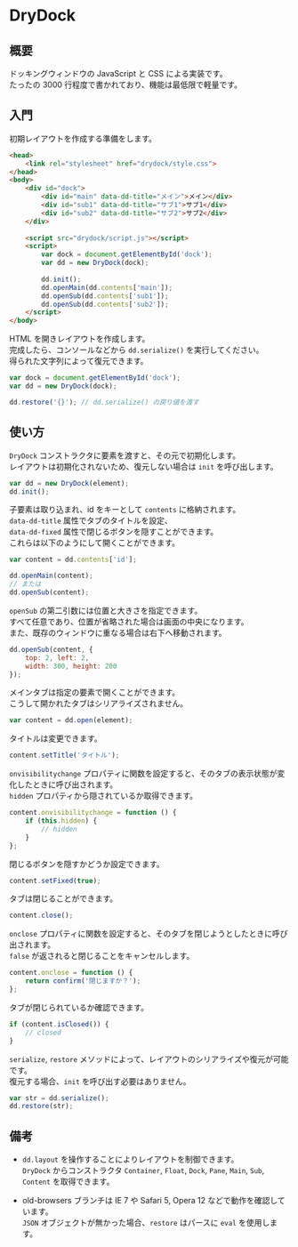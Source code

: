 # DryDock

## 概要
ドッキングウィンドウの JavaScript と CSS による実装です。  
たったの 3000 行程度で書かれており、機能は最低限で軽量です。

## 入門
初期レイアウトを作成する準備をします。
```html
<head>
	<link rel="stylesheet" href="drydock/style.css">
</head>
<body>
	<div id="dock">
		<div id="main" data-dd-title="メイン">メイン</div>
		<div id="sub1" data-dd-title="サブ1">サブ1</div>
		<div id="sub2" data-dd-title="サブ2">サブ2</div>
	</div>
	
	<script src="drydock/script.js"></script>
	<script>
		var dock = document.getElementById('dock');
		var dd = new DryDock(dock);
		
		dd.init();
		dd.openMain(dd.contents['main']);
		dd.openSub(dd.contents['sub1']);
		dd.openSub(dd.contents['sub2']);
	</script>
</body>
```

HTML を開きレイアウトを作成します。  
完成したら、コンソールなどから `dd.serialize()` を実行してください。  
得られた文字列によって復元できます。
```javascript
var dock = document.getElementById('dock');
var dd = new DryDock(dock);

dd.restore('{}'); // dd.serialize() の戻り値を渡す
```

## 使い方
`DryDock` コンストラクタに要素を渡すと、その元で初期化します。  
レイアウトは初期化されないため、復元しない場合は `init` を呼び出します。
```javascript
var dd = new DryDock(element);
dd.init();
```

子要素は取り込まれ、id をキーとして `contents` に格納されます。  
`data-dd-title` 属性でタブのタイトルを設定、  
`data-dd-fixed` 属性で閉じるボタンを隠すことができます。  
これらは以下のようにして開くことができます。
```javascript
var content = dd.contents['id'];

dd.openMain(content);
// または
dd.openSub(content);
```

`openSub` の第二引数には位置と大きさを指定できます。  
すべて任意であり、位置が省略された場合は画面の中央になります。  
また、既存のウィンドウに重なる場合は右下へ移動されます。
```javascript
dd.openSub(content, {
	top: 2, left: 2,
	width: 300, height: 200
});
```

メインタブは指定の要素で開くことができます。  
こうして開かれたタブはシリアライズされません。
```javascript
var content = dd.open(element);
```

タイトルは変更できます。
```javascript
content.setTitle('タイトル');
```

`onvisibilitychange` プロパティに関数を設定すると、そのタブの表示状態が変化したときに呼び出されます。  
`hidden` プロパティから隠されているか取得できます。
```javascript
content.onvisibilitychange = function () {
	if (this.hidden) {
		// hidden
	}
};
```

閉じるボタンを隠すかどうか設定できます。
```javascript
content.setFixed(true);
```

タブは閉じることができます。
```javascript
content.close();
```

`onclose` プロパティに関数を設定すると、そのタブを閉じようとしたときに呼び出されます。  
`false` が返されると閉じることをキャンセルします。
```javascript
content.onclose = function () {
	return confirm('閉じますか？');
};
```

タブが閉じられているか確認できます。
```javascript
if (content.isClosed()) {
	// closed
}
```

`serialize`, `restore` メソッドによって、レイアウトのシリアライズや復元が可能です。  
復元する場合、`init` を呼び出す必要はありません。
```javascript
var str = dd.serialize();
dd.restore(str);
```

## 備考
- `dd.layout` を操作することによりレイアウトを制御できます。  
`DryDock` からコンストラクタ `Container`, `Float`, `Dock`, `Pane`, `Main`, `Sub`, `Content` を取得できます。

- old-browsers ブランチは IE 7 や Safari 5, Opera 12 などで動作を確認しています。  
`JSON` オブジェクトが無かった場合、`restore` はパースに `eval` を使用します。
